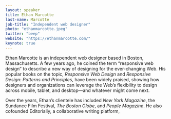 ```yaml
---
layout: speaker
title: Ethan Marcotte
last-name: Marcotte
job-title: "Independent web designer"
photo: "ethanmarcotte.jpeg"
twitter: "beep"
website: "https://ethanmarcotte.com/"
keynote: true
---
```


Ethan Marcotte is an independent web designer based in Boston, Massachusetts. A few years ago, he coined the term “responsive web design” to describe a new way of designing for the ever-changing Web. His popular books on the topic, <cite>Responsive Web Design</cite> and <cite>Responsive Design: Patterns and Principles</cite>, have been widely praised, showing how designers and organizations can leverage the Web’s flexibility to design across mobile, tablet, and desktop—and whatever might come next.

Over the years, Ethan’s clientele has included <cite>New York Magazine</cite>, the Sundance Film Festival, <cite>The Boston Globe</cite>, and <cite>People Magazine</cite>. He also cofounded Editorially, a collaborative writing platform,